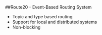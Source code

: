 
##Route20 - Event-Based Routing System

* Topic and type based routing
* Support for local and distributed systems
* Non-blocking



